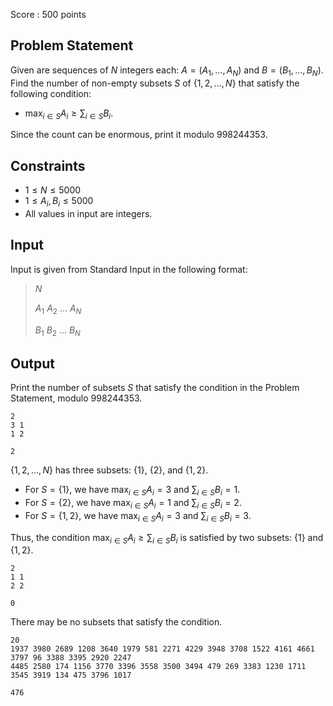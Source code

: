 Score : $500$ points

## Problem Statement

Given are sequences of $N$ integers each: $A = (A_1, \dots, A_N)$ and $B = (B_1, \dots, B_N)$. Find the number of non-empty subsets $S$ of $\{1,2,\ldots,N\}$ that satisfy the following condition:

- $\max_{i \in S} A_i \geq \sum_{i \in S} B_i$.

Since the count can be enormous, print it modulo $998244353$.

## Constraints

- $1 \leq N \leq 5000$
- $1 \leq A_i,B_i \leq 5000$
- All values in input are integers.

## Input

Input is given from Standard Input in the following format:

> $N$
> 
> $A_1$ $A_2$ $\ldots$ $A_N$
> 
> $B_1$ $B_2$ $\ldots$ $B_N$

## Output

Print the number of subsets $S$ that satisfy the condition in the Problem Statement, modulo $998244353$.

```input1
2
3 1
1 2
```

```output1
2
```

$\{1,2,\ldots,N\}$ has three subsets: $\{1\}$, $\{2\}$, and $\{1,2\}$.

- For $S=\{1\}$, we have $\max_{i \in S} A_i=3$ and $\sum_{i \in S} B_i=1$.
- For $S=\{2\}$, we have $\max_{i \in S} A_i=1$ and $\sum_{i \in S} B_i=2$.
- For $S=\{1,2\}$, we have $\max_{i \in S} A_i=3$ and $\sum_{i \in S} B_i=3$.

Thus, the condition $\max_{i \in S} A_i \geq \sum_{i \in S} B_i$ is satisfied by two subsets: $\{1\}$ and $\{1,2\}$.

```input2
2
1 1
2 2
```

```output2
0
```

There may be no subsets that satisfy the condition.

```input3
20
1937 3980 2689 1208 3640 1979 581 2271 4229 3948 3708 1522 4161 4661 3797 96 3388 3395 2920 2247
4485 2580 174 1156 3770 3396 3558 3500 3494 479 269 3383 1230 1711 3545 3919 134 475 3796 1017
```

```output3
476
```
